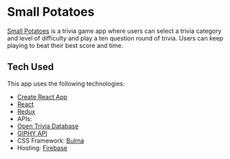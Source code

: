 # Small Potatoes

[Small Potatoes](https://small-potatoes.firebaseapp.com/) is a trivia game app where users can select a trivia category and level of difficulty and play a ten question round of trivia. Users can keep playing to beat their best score and time.

## Tech Used

This app uses the following technologies:

* [Create React App](https://github.com/facebook/create-react-app)
* [React](https://reactjs.org/)
* [Redux](https://redux.js.org/)
* APIs:
 * [Open Trivia Database](https://opentdb.com/api_config.php)
 * [GIPHY API](https://developers.giphy.com/docs/)
* CSS Framework: [Bulma](https://www.npmjs.com/package/react-bulma-components)
* Hosting: [Firebase](https://firebase.google.com/)

